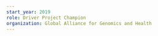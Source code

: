 ```yaml
---
start_year: 2019
role: Driver Project Champion
organization: Global Alliance for Genomics and Health
---
```

